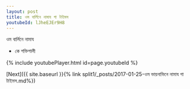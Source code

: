 ```yaml
---
layout: post
title: ওম বার্লিনে নামায গা টাইমস
youtubeId: lJheEJEr9H8
---
```

 
 
 ওম বার্লিনে নামায  
 
 -  কে শক্তিশালী 
 
  
 
  
 
 
 
 
 
 


{% include youtubePlayer.html id=page.youtubeId %}
 
[Next]({{ site.baseurl }}{% link  split1/_posts/2017-01-25-ওম ভায়নাভিনে নামায গা টাইমস.md%})
 
